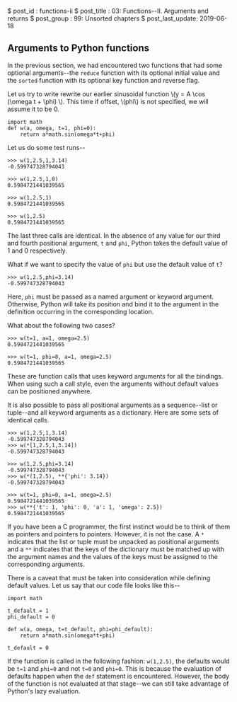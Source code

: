 $ post_id : functions-ii
$ post_title : 03: Functions--II. Arguments and returns
$ post_group : 99: Unsorted chapters
$ post_last_update: 2019-06-18

## Arguments to Python functions

In the previous section, we had encountered two functions that had some optional arguments--the `reduce` function with its optional initial value and the `sorted` function with its optional key function and reverse flag.

Let us try to write rewrite our earlier sinusoidal function \\(y = A \cos (\omega t + \phi) \\). This time if offset, \\(phi\\) is not specified, we will assume it to be 0.

~~~~
import math
def w(a, omega, t=1, phi=0):
    return a*math.sin(omega*t+phi)
~~~~

Let us do some test runs--

```
>>> w(1,2.5,1,3.14)
-0.599747328794043

>>> w(1,2.5,1,0)
0.5984721441039565

>>> w(1,2.5,1)
0.5984721441039565

>>> w(1,2.5)
0.5984721441039565
```

The last three calls are identical. In the absence of any value for our third and fourth positional argument, `t` and `phi`, Python takes the default value of 1 and 0 respectively.

What if we want to specify the value of `phi` but use the default value of `t`?

```
>>> w(1,2.5,phi=3.14)
-0.599747328794043
```

Here, `phi` must be passed as a named argument or keyword argument. Otherwise, Python will take its position and bind it to the argument in the definition occurring in the corresponding location.

What about the following two cases?

```
>>> w(t=1, a=1, omega=2.5)
0.5984721441039565

>>> w(t=1, phi=0, a=1, omega=2.5)
0.5984721441039565
```

These are function calls that uses keyword arguments for all the bindings. When using such a call style, even the arguments without default values can be positioned anywhere.

It is also possible to pass all positional arguments as a sequence--list or tuple--and all keyword arguments as a dictionary. Here are some sets of identical calls.

```
>>> w(1,2.5,1,3.14)
-0.599747328794043
>>> w(*[1,2.5,1,3.14])
-0.599747328794043

>>> w(1,2.5,phi=3.14)
-0.599747328794043
>>> w(*(1,2.5), **{'phi': 3.14})
-0.599747328794043

>>> w(t=1, phi=0, a=1, omega=2.5)
0.5984721441039565
>>> w(**{'t': 1, 'phi': 0, 'a': 1, 'omega': 2.5})
0.5984721441039565
```

If you have been a C programmer, the first instinct would be to think of them as pointers and pointers to pointers. However, it is not the case. A `*` indicates that the list or tuple must be unpacked as positional arguments and a `**` indicates that the keys of the dictionary must be matched up with the argument names and the values of the keys must be assigned to the corresponding arguments.

There is a caveat that must be taken into consideration while defining default values. Let us say that our code file looks like this--

~~~~
import math

t_default = 1
phi_default = 0

def w(a, omega, t=t_default, phi=phi_default):
    return a*math.sin(omega*t+phi)

t_default = 0
~~~~

If the function is called in the following fashion: `w(1,2.5)`, the defaults would be `t=1` and `phi=0` and not `t=0` and `phi=0`. This is because the evaluation of defaults happen when the `def` statement is encountered. However, the body of the function is not evaluated at that stage--we can still take advantage of Python's lazy evaluation.
